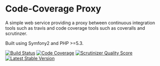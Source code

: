 # Code-Coverage Proxy

A simple web service providing a proxy between continuous integration tools such as travis and code coverage tools such as coveralls and scrutinzer.

Built using Symfony2 and PHP >=5.3.

[![Build Status](https://travis-ci.org/ptlis/coverage-proxy.png?branch=master)](https://travis-ci.org/ptlis/coverage-proxy) [![Code Coverage](https://scrutinizer-ci.com/g/ptlis/coverage-proxy/badges/coverage.png?s=863dfcd6acc0dec4342d7b937a32a98ba276f864)](https://scrutinizer-ci.com/g/ptlis/coverage-proxy/) [![Scrutinizer Quality Score](https://scrutinizer-ci.com/g/ptlis/coverage-proxy/badges/quality-score.png?s=c9c02764cc64d22f822d5af07ff9e63be8ca0329)](https://scrutinizer-ci.com/g/ptlis/coverage-proxy/) [![Latest Stable Version](https://poser.pugx.org/ptlis/coverage-proxy/v/stable.png)](https://packagist.org/packages/ptlis/coverage-proxy)

